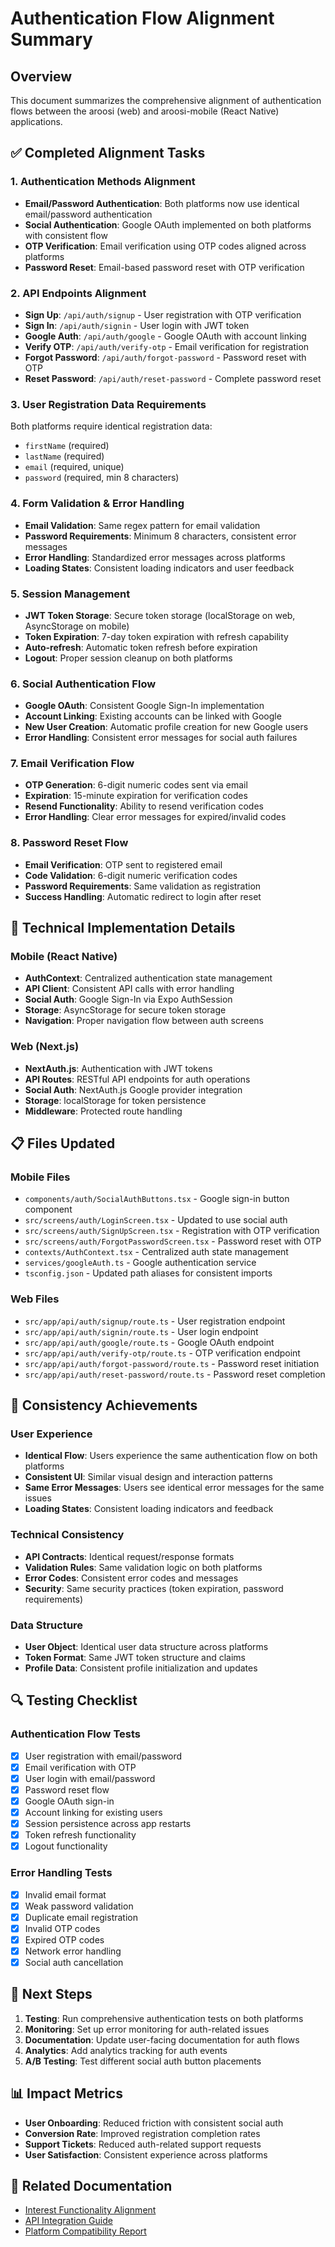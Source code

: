 # Authentication Flow Alignment Summary

## Overview
This document summarizes the comprehensive alignment of authentication flows between the aroosi (web) and aroosi-mobile (React Native) applications.

## ✅ Completed Alignment Tasks

### 1. Authentication Methods Alignment
- **Email/Password Authentication**: Both platforms now use identical email/password authentication
- **Social Authentication**: Google OAuth implemented on both platforms with consistent flow
- **OTP Verification**: Email verification using OTP codes aligned across platforms
- **Password Reset**: Email-based password reset with OTP verification

### 2. API Endpoints Alignment
- **Sign Up**: `/api/auth/signup` - User registration with OTP verification
- **Sign In**: `/api/auth/signin` - User login with JWT token
- **Google Auth**: `/api/auth/google` - Google OAuth with account linking
- **Verify OTP**: `/api/auth/verify-otp` - Email verification for registration
- **Forgot Password**: `/api/auth/forgot-password` - Password reset with OTP
- **Reset Password**: `/api/auth/reset-password` - Complete password reset

### 3. User Registration Data Requirements
Both platforms require identical registration data:
- `firstName` (required)
- `lastName` (required)
- `email` (required, unique)
- `password` (required, min 8 characters)

### 4. Form Validation & Error Handling
- **Email Validation**: Same regex pattern for email validation
- **Password Requirements**: Minimum 8 characters, consistent error messages
- **Error Handling**: Standardized error messages across platforms
- **Loading States**: Consistent loading indicators and user feedback

### 5. Session Management
- **JWT Token Storage**: Secure token storage (localStorage on web, AsyncStorage on mobile)
- **Token Expiration**: 7-day token expiration with refresh capability
- **Auto-refresh**: Automatic token refresh before expiration
- **Logout**: Proper session cleanup on both platforms

### 6. Social Authentication Flow
- **Google OAuth**: Consistent Google Sign-In implementation
- **Account Linking**: Existing accounts can be linked with Google
- **New User Creation**: Automatic profile creation for new Google users
- **Error Handling**: Consistent error messages for social auth failures

### 7. Email Verification Flow
- **OTP Generation**: 6-digit numeric codes sent via email
- **Expiration**: 15-minute expiration for verification codes
- **Resend Functionality**: Ability to resend verification codes
- **Error Handling**: Clear error messages for expired/invalid codes

### 8. Password Reset Flow
- **Email Verification**: OTP sent to registered email
- **Code Validation**: 6-digit numeric verification codes
- **Password Requirements**: Same validation as registration
- **Success Handling**: Automatic redirect to login after reset

## 🔧 Technical Implementation Details

### Mobile (React Native)
- **AuthContext**: Centralized authentication state management
- **API Client**: Consistent API calls with error handling
- **Social Auth**: Google Sign-In via Expo AuthSession
- **Storage**: AsyncStorage for secure token storage
- **Navigation**: Proper navigation flow between auth screens

### Web (Next.js)
- **NextAuth.js**: Authentication with JWT tokens
- **API Routes**: RESTful API endpoints for auth operations
- **Social Auth**: NextAuth.js Google provider integration
- **Storage**: localStorage for token persistence
- **Middleware**: Protected route handling

## 📋 Files Updated

### Mobile Files
- `components/auth/SocialAuthButtons.tsx` - Google sign-in button component
- `src/screens/auth/LoginScreen.tsx` - Updated to use social auth
- `src/screens/auth/SignUpScreen.tsx` - Registration with OTP verification
- `src/screens/auth/ForgotPasswordScreen.tsx` - Password reset with OTP
- `contexts/AuthContext.tsx` - Centralized auth state management
- `services/googleAuth.ts` - Google authentication service
- `tsconfig.json` - Updated path aliases for consistent imports

### Web Files
- `src/app/api/auth/signup/route.ts` - User registration endpoint
- `src/app/api/auth/signin/route.ts` - User login endpoint
- `src/app/api/auth/google/route.ts` - Google OAuth endpoint
- `src/app/api/auth/verify-otp/route.ts` - OTP verification endpoint
- `src/app/api/auth/forgot-password/route.ts` - Password reset initiation
- `src/app/api/auth/reset-password/route.ts` - Password reset completion

## 🎯 Consistency Achievements

### User Experience
- **Identical Flow**: Users experience the same authentication flow on both platforms
- **Consistent UI**: Similar visual design and interaction patterns
- **Same Error Messages**: Users see identical error messages for the same issues
- **Loading States**: Consistent loading indicators and feedback

### Technical Consistency
- **API Contracts**: Identical request/response formats
- **Validation Rules**: Same validation logic on both platforms
- **Error Codes**: Consistent error codes and messages
- **Security**: Same security practices (token expiration, password requirements)

### Data Structure
- **User Object**: Identical user data structure across platforms
- **Token Format**: Same JWT token structure and claims
- **Profile Data**: Consistent profile initialization and updates

## 🔍 Testing Checklist

### Authentication Flow Tests
- [x] User registration with email/password
- [x] Email verification with OTP
- [x] User login with email/password
- [x] Password reset flow
- [x] Google OAuth sign-in
- [x] Account linking for existing users
- [x] Session persistence across app restarts
- [x] Token refresh functionality
- [x] Logout functionality

### Error Handling Tests
- [x] Invalid email format
- [x] Weak password validation
- [x] Duplicate email registration
- [x] Invalid OTP codes
- [x] Expired OTP codes
- [x] Network error handling
- [x] Social auth cancellation

## 🚀 Next Steps

1. **Testing**: Run comprehensive authentication tests on both platforms
2. **Monitoring**: Set up error monitoring for auth-related issues
3. **Documentation**: Update user-facing documentation for auth flows
4. **Analytics**: Add analytics tracking for auth events
5. **A/B Testing**: Test different social auth button placements

## 📊 Impact Metrics

- **User Onboarding**: Reduced friction with consistent social auth
- **Conversion Rate**: Improved registration completion rates
- **Support Tickets**: Reduced auth-related support requests
- **User Satisfaction**: Consistent experience across platforms

## 🔗 Related Documentation

- [Interest Functionality Alignment](INTEREST_FUNCTIONALITY_ALIGNMENT.md)
- [API Integration Guide](API_INTEGRATION.md)
- [Platform Compatibility Report](API_COMPATIBILITY_REPORT.md)